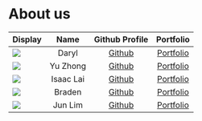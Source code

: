 # About us


| Display                                             |   Name    |             Github Profile             |                                          Portfolio                                           |
|-----------------------------------------------------|:---------:|:--------------------------------------:|:--------------------------------------------------------------------------------------------:|
| ![](https://via.placeholder.com/100.png?text=Photo) |   Daryl   | [Github](https://github.com/thedarie)  | [Portfolio](team/thedarie.md)  |
| ![](https://via.placeholder.com/100.png?text=Photo) | Yu Zhong  | [Github](https://github.com/yuzhongng) | [Portfolio](team/yuzhongng.md) |
| ![](https://via.placeholder.com/100.png?text=Photo) | Isaac Lai | [Github](https://github.com/laiisaac)  | [Portfolio](team/laiisaac.md)  |
| ![](https://via.placeholder.com/100.png?text=Photo) |  Braden   | [Github](https://github.com/BradenTeo) | [Portfolio](team/BradenTeo.md) |
| ![](https://via.placeholder.com/100.png?text=Photo) |  Jun Lim  |   [Github](https://github.com/jltha)   |   [Portfolio](team/jltha.md)   |


